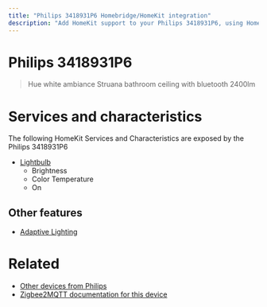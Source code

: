 ```yaml
---
title: "Philips 3418931P6 Homebridge/HomeKit integration"
description: "Add HomeKit support to your Philips 3418931P6, using Homebridge, Zigbee2MQTT and homebridge-z2m."
---
```

<!---
This file has been GENERATED using src/docgen/docgen.ts
DO NOT EDIT THIS FILE MANUALLY!
-->
# Philips 3418931P6
> Hue white ambiance Struana bathroom ceiling with bluetooth 2400lm


# Services and characteristics
The following HomeKit Services and Characteristics are exposed by
the Philips 3418931P6

* [Lightbulb](../../light.md)
  * Brightness
  * Color Temperature
  * On


## Other features
* [Adaptive Lighting](../../light.md)


# Related
* [Other devices from Philips](../index.md#philips)
* [Zigbee2MQTT documentation for this device](https://www.zigbee2mqtt.io/devices/3418931P6.html)